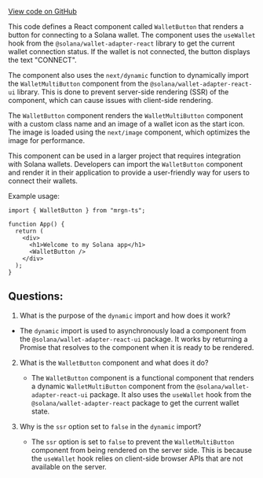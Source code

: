 [View code on GitHub](https://github.com/mrgnlabs/mrgn-ts/apps/marginfi-landing-page/src/components/Navbar/WalletButton.tsx)

This code defines a React component called `WalletButton` that renders a button for connecting to a Solana wallet. The component uses the `useWallet` hook from the `@solana/wallet-adapter-react` library to get the current wallet connection status. If the wallet is not connected, the button displays the text "CONNECT". 

The component also uses the `next/dynamic` function to dynamically import the `WalletMultiButton` component from the `@solana/wallet-adapter-react-ui` library. This is done to prevent server-side rendering (SSR) of the component, which can cause issues with client-side rendering. 

The `WalletButton` component renders the `WalletMultiButton` component with a custom class name and an image of a wallet icon as the start icon. The image is loaded using the `next/image` component, which optimizes the image for performance. 

This component can be used in a larger project that requires integration with Solana wallets. Developers can import the `WalletButton` component and render it in their application to provide a user-friendly way for users to connect their wallets. 

Example usage:

```
import { WalletButton } from "mrgn-ts";

function App() {
  return (
    <div>
      <h1>Welcome to my Solana app</h1>
      <WalletButton />
    </div>
  );
}
```
## Questions: 
 1. What is the purpose of the `dynamic` import and how does it work?
   - The `dynamic` import is used to asynchronously load a component from the `@solana/wallet-adapter-react-ui` package. It works by returning a Promise that resolves to the component when it is ready to be rendered.
   
2. What is the `WalletButton` component and what does it do?
   - The `WalletButton` component is a functional component that renders a dynamic `WalletMultiButton` component from the `@solana/wallet-adapter-react-ui` package. It also uses the `useWallet` hook from the `@solana/wallet-adapter-react` package to get the current wallet state.

3. Why is the `ssr` option set to `false` in the `dynamic` import?
   - The `ssr` option is set to `false` to prevent the `WalletMultiButton` component from being rendered on the server side. This is because the `useWallet` hook relies on client-side browser APIs that are not available on the server.